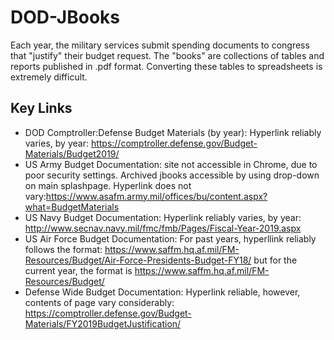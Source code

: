 # DOD-JBooks
Each year, the military services submit spending documents to congress that "justify" their budget request. The "books" are collections of tables and reports published in .pdf format. Converting these tables to spreadsheets is extremely difficult.

## Key Links
* DOD Comptroller:Defense Budget Materials (by year): Hyperlink reliably varies, by year: https://comptroller.defense.gov/Budget-Materials/Budget2019/
* US Army Budget Documentation: site not accessible in Chrome, due to poor security settings. Archived jbooks accessible by using drop-down on main splashpage. Hyperlink does not vary:https://www.asafm.army.mil/offices/bu/content.aspx?what=BudgetMaterials
* US Navy Budget Documentation: Hyperlink reliably varies, by year: http://www.secnav.navy.mil/fmc/fmb/Pages/Fiscal-Year-2019.aspx
* US Air Force Budget Documentation: For past years, hyperllink reliably follows the format: https://www.saffm.hq.af.mil/FM-Resources/Budget/Air-Force-Presidents-Budget-FY18/ but for the current year, the format is https://www.saffm.hq.af.mil/FM-Resources/Budget/
* Defense Wide Budget Documentation: Hyperlink reliable, however, contents of page vary considerably: https://comptroller.defense.gov/Budget-Materials/FY2019BudgetJustification/




